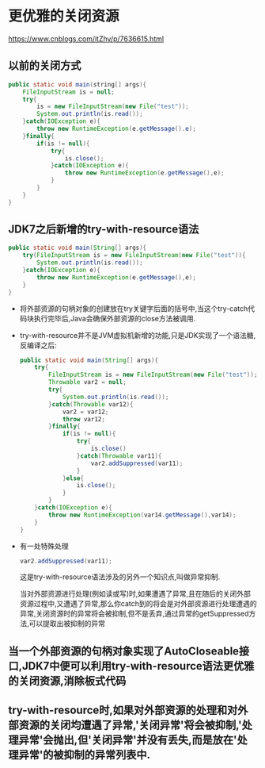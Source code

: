 # 更优雅的关闭资源

https://www.cnblogs.com/itZhy/p/7636615.html

## 以前的关闭方式

```java
public static void main(string[] args){
    FileInputStream is = null;
    try{
        is = new FileInputStream(new File("test"));
        System.out.println(is.read());
    }catch(IOException e){
        throw new RuntimeException(e.getMessage().e);
    }finally{
        if(is != null){
            try{
                is.close();
            }catch(IOException e){
                throw new RuntimeException(e.getMessage(),e);
            }
        }
    }
}
```

## JDK7之后新增的try-with-resource语法

```java
public static void main(String[] args){
    try(FileInputStream is = new FileInputStream(new File("test")){
        System.out.println(is.read());
    }catch(IOException e){
        throw new RuntimeException(e.getMessage(),e);
    }
}
```

- 将外部资源的句柄对象的创建放在try关键字后面的括号中,当这个try-catch代码块执行完毕后,Java会确保外部资源的close方法被调用.

- try-with-resource并不是JVM虚拟机新增的功能,只是JDK实现了一个语法糖,反编译之后:

  ```java
  public static void main(String[] args){
      try{
          FileInputStream is = new FileInputStream(new File("test"));
          Throwable var2 = null;
          try{
              System.out.println(is.read());
          }catch(Throwable var12){
              var2 = var12;
              throw var12;
          }finally{
              if(is != null){
                  try{
                      is.close()
                  }catch(Throwable var11){
                      var2.addSuppressed(var11);
                  }
              }else{
                  is.close();
              }
          }
      }catch(IOException e){
          throw new RuntimeException(var14.getMessage(),var14);
      }
  }
  ```

- 有一处特殊处理

  ```java
  var2.addSuppressed(var11);
  ```

  这是try-with-resource语法涉及的另外一个知识点,叫做异常抑制.

  当对外部资源进行处理(例如读或写)时,如果遭遇了异常,且在随后的关闭外部资源过程中,又遭遇了异常,那么你catch到的将会是对外部资源进行处理遭遇的异常,关闭资源时的异常将会被抑制,但不是丢弃,通过异常的getSuppressed方法,可以提取出被抑制的异常

## 当一个外部资源的句柄对象实现了AutoCloseable接口,JDK7中便可以利用try-with-resource语法更优雅的关闭资源,消除板式代码

## try-with-resource时,如果对外部资源的处理和对外部资源的关闭均遭遇了异常,'关闭异常'将会被抑制,'处理异常'会抛出,但'关闭异常'并没有丢失,而是放在'处理异常'的被抑制的异常列表中.